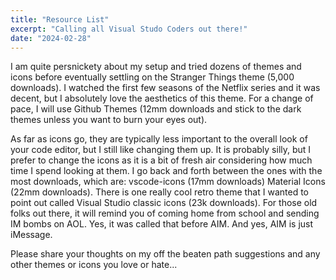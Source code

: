 ```yaml
---
title: "Resource List"
excerpt: "Calling all Visual Studo Coders out there!"
date: "2024-02-28"
---
```


I am quite persnickety about my setup and tried dozens of themes and icons before eventually settling on the Stranger Things theme (5,000 downloads). I watched the first few seasons of the Netflix series and it was decent, but I absolutely love the aesthetics of this theme. For a change of pace, I will use Github Themes (12mm downloads and stick to the dark themes unless you want to burn your eyes out).

As far as icons go, they are typically less important to the overall look of your code editor, but I still like changing them up. It is probably silly, but I prefer to change the icons as it is a bit of fresh air considering how much time I spend looking at them. I go back and forth between the ones with the most downloads, which are:  vscode-icons (17mm downloads)  Material Icons (22mm downloads).
There is one really cool retro theme that I wanted to point out called Visual Studio classic icons (23k downloads). For those old folks out there, it will remind you of coming home from school and sending IM bombs on AOL. Yes, it was called that before AIM. And yes, AIM is just iMessage.

Please share your thoughts on my off the beaten path suggestions and any other themes or icons you love or hate...

